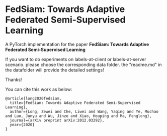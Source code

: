 # FedSiam: Towards Adaptive Federated Semi-Supervised Learning

A PyTorch implementation for the paper  **FedSiam: Towards Adaptive Federated Semi-Supervised Learning**

If you want to do experiments on labels-at-client or labels-at-server scenario. please choose the corresponding data folder. the "readme.md" in the datafolder will provide the detailed settings!

Thanks!

You can cite this work as below:
```
@article{long2020fedsiam,
  title={FedSiam: Towards Adaptive Federated Semi-Supervised Learning},
  author={Long, Zewei and Che, Liwei and Wang, Yaqing and Ye, Muchao and Luo, Junyu and Wu, Jinze and Xiao, Houping and Ma, Fenglong},
  journal={arXiv preprint arXiv:2012.03292},
  year={2020}
}
```

